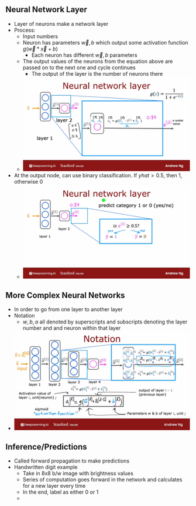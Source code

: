 ## Neural Network Layer
* Layer of neurons make a network layer
* Process:
  * Input numbers
  * Neuron has parameters $\vec{w},b$ which output some activation function $g(\vec{w}*\vec{x}+b)$
    * Each neuron has different $\vec{w},b$ parameters
  * The output values of the neurons from the equation above are passed on to the next one and cycle continues
    * The output of the layer is the number of neurons there
  * ![Img](../../../Images/Pasted%20Graphic%2030.png)
* At the output node, can use binary classification. If $yhat>0.5$, then 1, otherwise 0
  * ![Img](../../../Images/Pasted%20Graphic%2031.png)

## More Complex Neural Networks
* In order to go from one layer to another layer
* Notation
  * $w,b,a$ all denoted by superscripts and subscripts denoting the layer number and and neuron within that layer
* ![Img](../../../Images/Pasted%20Graphic%2032.png)

## Inference/Predictions
* Called forward propagation to make predictions
* Handwritten digit example
  * Take in 8x8 b/w image with brightness values
  * Series of computation goes forward in the network and calculates for a new layer every time
  * In the end, label as either 0 or 1
  * 